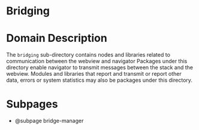 Bridging
=======

# Domain Description

The `bridging` sub-directory contains nodes and libraries related to communication between the webview and navigator
Packages under this directory enable navigator to transmit messages between the stack and the webview. 
Modules and libraries that report and transmit or report other data, errors or system statistics
may also be packages under this directory. 

# Subpages

- @subpage bridge-manager